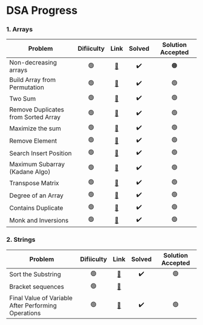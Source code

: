 # DSA Progress

### 1. Arrays
| Problem                |Difiiculty| Link           | Solved | Solution Accepted |
| ---------------------- |:-------------:|:-------------:|:-------------:|:-------------:|
| Non-decreasing arrays  |🟢| [🔗](https://www.hackerearth.com/practice/data-structures/arrays/1-d/practice-problems/algorithm/make-it-non-decreasing-7d3391fd/) |✔️|🟠|
| Build Array from Permutation  |🟢| [🔗](https://leetcode.com/problems/build-array-from-permutation/) |✔️|🟢|
| Two Sum  |🟢| [🔗](https://leetcode.com/problems/two-sum/) |✔️|🟢|
| Remove Duplicates from Sorted Array  |🟢| [🔗](https://leetcode.com/problems/remove-duplicates-from-sorted-array/) |✔️|🟢|
| Maximize the sum  |🟢| [🔗](https://www.hackerearth.com/practice/data-structures/arrays/1-d/practice-problems/algorithm/maximize-sum-0423b95e/) |✔️|🟢|
| Remove Element  |🟢| [🔗](https://leetcode.com/problems/remove-element/) |✔️|🟢|
| Search Insert Position  |🟢| [🔗](https://leetcode.com/problems/search-insert-position/) |✔️|🟢|
| Maximum Subarray (Kadane Algo) |🟢| [🔗](https://leetcode.com/problems/maximum-subarray/) |✔️|🟢|
| Transpose Matrix  |🟢| [🔗](https://www.hackerearth.com/practice/data-structures/arrays/multi-dimensional/tutorial/) |✔️|🟢|
| Degree of an Array |🟢| [🔗](https://leetcode.com/problems/degree-of-an-array/) |✔️|🟢|
| Contains Duplicate |🟢| [🔗](https://leetcode.com/problems/contains-duplicate/) |✔️|🟢|
| Monk and Inversions |🟢| [🔗](https://www.hackerearth.com/practice/codemonk/) |✔️|🟢|


### 2. Strings
| Problem                |Difiiculty| Link           | Solved | Solution Accepted |
| ---------------------- |:-------------:|:-------------:|:-------------:|:-------------:|
| Sort the Substring  |🟢| [🔗](https://www.hackerearth.com/practice/algorithms/string-algorithm/basics-of-string-manipulation/tutorial/) |✔️|🟢|
| Bracket sequences  |🟢| [🔗](https://www.hackerearth.com/practice/data-structures/arrays/1-d/practice-problems/algorithm/bracket-sequence-1-40eab940/) |||
| Final Value of Variable After Performing Operations  |🟢| [🔗](https://leetcode.com/problems/final-value-of-variable-after-performing-operations/) |✔️|🟢|
